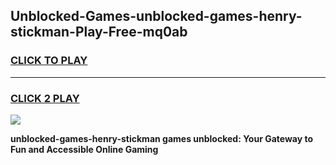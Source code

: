 
## Unblocked-Games-unblocked-games-henry-stickman-Play-Free-mq0ab
<h3>
<a href="https://premium76.site?title=unblocked-games-henry-stickman&ref=09A">CLICK TO PLAY</a></h3>
<hr>

<h3>
<a href="https://premium76.site?title=unblocked-games-henry-stickman&ref=09A">CLICK 2 PLAY</a>
  
</h3>

<a href="https://premium76.site?title=unblocked-games-henry-stickman&ref=09A"><img src="https://clearcache.store/games.png"></a>


**unblocked-games-henry-stickman games unblocked: Your Gateway to Fun and Accessible Online Gaming**
